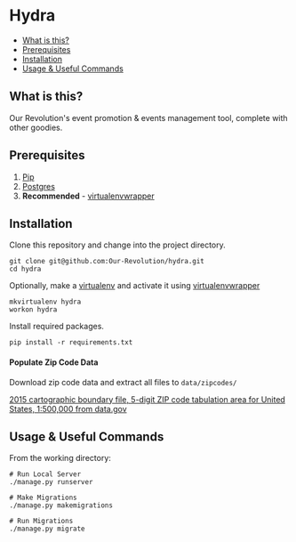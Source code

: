 Hydra
=========================

* [What is this?](#what-is-this)
* [Prerequisites](#prerequisites)
* [Installation](#installation)
* [Usage & Useful Commands](#usage-&-useful-commands)

What is this?
-------------------
Our Revolution's event promotion & events management tool, complete with other goodies.

Prerequisites
-------------------
1. [Pip](https://pip.pypa.io/en/stable/installing/)
2. [Postgres](https://www.postgresql.org/download/)
3. **Recommended** - [virtualenvwrapper](https://virtualenvwrapper.readthedocs.io/en/latest/)

Installation
-------------------
Clone this repository and change into the project directory.
```
git clone git@github.com:Our-Revolution/hydra.git
cd hydra
```
Optionally, make a [virtualenv](https://pypi.python.org/pypi/virtualenv) and activate it using [virtualenvwrapper](https://virtualenvwrapper.readthedocs.io/en/latest/)
```
mkvirtualenv hydra
workon hydra
```
Install required packages.
```
pip install -r requirements.txt
```
#### Populate Zip Code Data
Download zip code data and extract all files to `data/zipcodes/`

[2015 cartographic boundary file, 5-digit ZIP code tabulation area for United States, 1:500,000 from data.gov](http://www2.census.gov/geo/tiger/GENZ2015/shp/cb_2015_us_zcta510_500k.zip)

Usage & Useful Commands
-------------------
From the working directory:

```
# Run Local Server
./manage.py runserver

# Make Migrations
./manage.py makemigrations

# Run Migrations
./manage.py migrate
```
